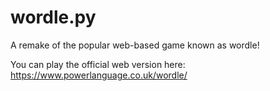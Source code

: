 # wordle.py
A remake of the popular web-based game known as wordle!

You can play the official web version here: https://www.powerlanguage.co.uk/wordle/
